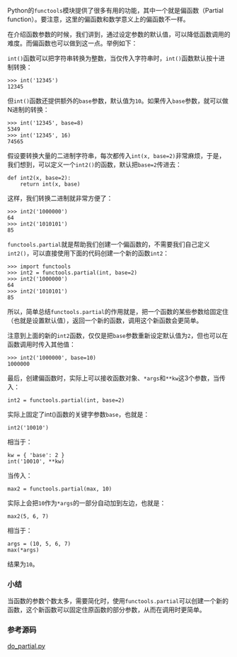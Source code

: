 Python的`functools`模块提供了很多有用的功能，其中一个就是偏函数（Partial
function）。要注意，这里的偏函数和数学意义上的偏函数不一样。

在介绍函数参数的时候，我们讲到，通过设定参数的默认值，可以降低函数调用的难度。而偏函数也可以做到这一点。举例如下：

`int()`函数可以把字符串转换为整数，当仅传入字符串时，`int()`函数默认按十进制转换：

    
    
    >>> int('12345')
    12345
    

但`int()`函数还提供额外的`base`参数，默认值为`10`。如果传入`base`参数，就可以做N进制的转换：

    
    
    >>> int('12345', base=8)
    5349
    >>> int('12345', 16)
    74565
    

假设要转换大量的二进制字符串，每次都传入`int(x,
base=2)`非常麻烦，于是，我们想到，可以定义一个`int2()`的函数，默认把`base=2`传进去：

    
    
    def int2(x, base=2):
        return int(x, base)
    

这样，我们转换二进制就非常方便了：

    
    
    >>> int2('1000000')
    64
    >>> int2('1010101')
    85
    

`functools.partial`就是帮助我们创建一个偏函数的，不需要我们自己定义`int2()`，可以直接使用下面的代码创建一个新的函数`int2`：

    
    
    >>> import functools
    >>> int2 = functools.partial(int, base=2)
    >>> int2('1000000')
    64
    >>> int2('1010101')
    85
    

所以，简单总结`functools.partial`的作用就是，把一个函数的某些参数给固定住（也就是设置默认值），返回一个新的函数，调用这个新函数会更简单。

注意到上面的新的`int2`函数，仅仅是把`base`参数重新设定默认值为`2`，但也可以在函数调用时传入其他值：

    
    
    >>> int2('1000000', base=10)
    1000000
    

最后，创建偏函数时，实际上可以接收函数对象、`*args`和`**kw`这3个参数，当传入：

    
    
    int2 = functools.partial(int, base=2)
    

实际上固定了int()函数的关键字参数`base`，也就是：

    
    
    int2('10010')
    

相当于：

    
    
    kw = { 'base': 2 }
    int('10010', **kw)
    

当传入：

    
    
    max2 = functools.partial(max, 10)
    

实际上会把`10`作为`*args`的一部分自动加到左边，也就是：

    
    
    max2(5, 6, 7)
    

相当于：

    
    
    args = (10, 5, 6, 7)
    max(*args)
    

结果为`10`。

### 小结

当函数的参数个数太多，需要简化时，使用`functools.partial`可以创建一个新的函数，这个新函数可以固定住原函数的部分参数，从而在调用时更简单。

### 参考源码

[do_partial.py](https://github.com/michaelliao/learn-python3/blob/master/samples/functional/do_partial.py)

